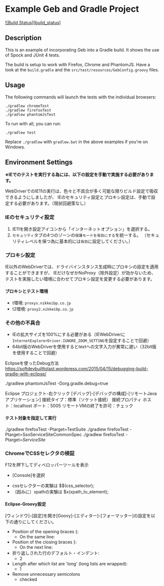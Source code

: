 # Example Geb and Gradle Project

[![Build Status][build_status]](https://snap-ci.com/geb/geb-example-gradle/branch/master)

## Description

This is an example of incorporating Geb into a Gradle build. It shows the use of Spock and JUnit 4 tests.

The build is setup to work with Firefox, Chrome and PhantomJS. Have a look at the `build.gradle` and the `src/test/resources/GebConfig.groovy` files.

## Usage

The following commands will launch the tests with the individual browsers:

    ./gradlew chromeTest
    ./gradlew firefoxTest
    ./gradlew phantomJsTest

To run with all, you can run:

    ./gradlew test

Replace `./gradlew` with `gradlew.bat` in the above examples if you're on Windows.

Environment Settings
------
__※IEでのテストを実行する為には、以下の設定を手動で実施する必要があります。__

WebDriverでのIE11の実行は、色々と不具合が多く可能な限りビルド設定で吸収できるようにしましたが、
IEのセキュリティ設定とプロキシ設定は、手動で設定する必要があります。（現状回避策なし）

### IEのセキュリティ設定
1. IE11を開き設定アイコンから「インターネットオプション」を選択する。
2. `セキュリティ`タブの4つのゾーンの`保護モードを有効にする`を統一する。
（セキュリティレベルを保つ為に基本的には`有効`に設定してください。）

### プロキシ設定
IE以外のWebDriverでは、ドライバインスタンス生成時にプロキシの設定を適用することができますが、
IEだけなぜかNoProxy（除外設定）が効かないため、テストを実施したい環境に合わせてプロキシ設定を変更する必要があります。

#### プロキシとテスト環境

+    t環境:   `proxys.nikkeibp.co.jp`
+    t2環境:  `proxy2.nikkeibp.co.jp`


### その他の不具合
* IEの拡大サイズを100%にする必要がある（IEWebDriverに`InternetExplorerDriver.IGNORE_ZOOM_SETTING`を設定することで回避）
* 64bit版のWebDriverを使用するとtextへの文字入力が異常に遅い（32bit版を使用することで回避）




Eclipseを使ったDebug方法
https://softdevbuilttolast.wordpress.com/2015/04/15/debugging-build-gradle-with-eclipse/

./gradlew phantomJsTest -Dorg.gradle.debug=true

Eclipse
プロジェクト-右クリック
[デバッグ]-[デバッグの構成]-[リモートJavaアプリケーション]
接続タイプ：標準（ソケット接続）
接続プロパティ
	ホスト：localhost
	ポート：5005
リモートVMの終了を許可：チェック


#### テスト対象を指定して実行
./gradlew firefoxTest -Ptarget=TestSuite
./gradlew firefoxTest -Ptarget=SsoServiceSiteCommonSpec
./gradlew firefoxTest -Ptarget=*ServiceSite*




### ChromeでCSSセレクタの検証
F12を押下してディベロッパーツールを表示
* [Console]を選択
- cssセレクターの実験は $$(css_selector);
- （因みに）xpathの実験は $x(xpath_to_element);


#### Eclipse-Groovy設定
[ウィンドウ]-[設定]を開き[Goovy]-[エディター]-[フォーマッター]の設定を以下の通りにしてください。
+   Position of the opening braces {:
    - On the same line:
+   Position of the closing braces }:
    - On the next line:
+   折り返しされた行のデフォルト・インデント:
    - 2
+   Length after which list are 'long' (long lists are wrapped):
    - 1
+   Remove unnecessary semicolons
    - checked

